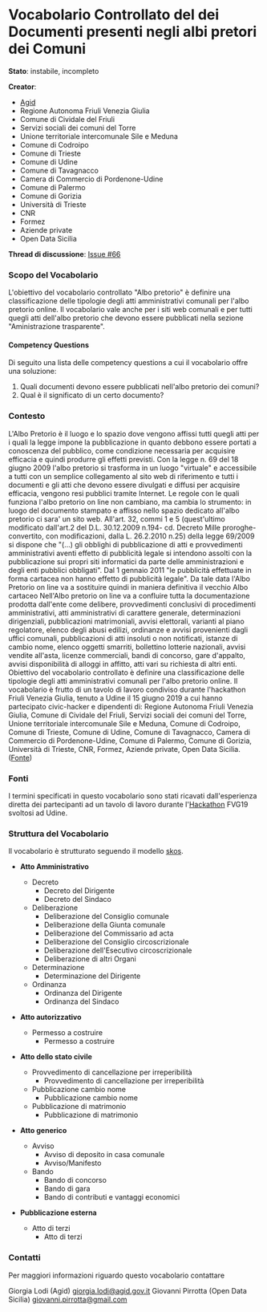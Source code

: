 # Vocabolario Controllato del dei Documenti presenti negli albi pretori dei Comuni

**Stato**: instabile, incompleto

**Creator**:
- [Agid](http://spcdata.digitpa.gov.it/browse/page/Amministrazione/agid)
- Regione Autonoma Friuli Venezia Giulia
- Comune di Cividale del Friuli
- Servizi sociali dei comuni del Torre
- Unione territoriale intercomunale Sile e Meduna
- Comune di Codroipo
- Comune di Trieste
- Comune di Udine
- Comune di Tavagnacco
- Camera di Commercio di Pordenone-Udine
- Comune di Palermo
- Comune di Gorizia
- Università di Trieste
- CNR
- Formez
- Aziende private
- Open Data Sicilia


**Thread di discussione**: [Issue #66](https://github.com/italia/daf-ontologie-vocabolari-controllati/issues/66)

### Scopo del Vocabolario
L'obiettivo del vocabolario controllato "Albo pretorio" è definire una classificazione delle tipologie degli atti amministrativi comunali per l'albo pretorio online.  Il vocabolario vale anche per i siti web comunali e per tutti quegli atti dell'albo pretorio che devono essere pubblicati nella sezione "Aministrazione trasparente".



#### Competency Questions

Di seguito una lista delle competency questions a cui il vocabolario offre una soluzione:

1. Quali documenti devono essere pubblicati nell'albo pretorio dei comuni?
2. Qual è il significato di un certo documento?

### Contesto
L'Albo Pretorio è il luogo e lo spazio dove vengono affissi tutti quegli atti per i quali la legge impone la pubblicazione in quanto debbono essere portati a conoscenza del pubblico, come condizione necessaria per acquisire efficacia e quindi produrre gli effetti previsti. Con la legge n. 69 del 18 giugno 2009 l'albo pretorio si trasforma in un luogo "virtuale" e accessibile a tutti con un semplice collegamento al sito web di riferimento e tutti i documenti e gli atti che devono essere divulgati e diffusi per acquisire efficacia, vengono resi pubblici tramite Internet. Le regole con le quali funziona l'albo pretorio on line non cambiano, ma cambia lo strumento: in luogo del documento stampato e affisso nello spazio dedicato all'albo pretorio ci sara' un sito web. All'art. 32, commi 1 e 5 (quest'ultimo modificato dall'art.2 del D.L. 30.12.2009 n.194- cd. Decreto Mille proroghe- convertito, con modificazioni, dalla L. 26.2.2010 n.25) della legge 69/2009 si dispone che "(...) gli obblighi di pubblicazione di atti e provvedimenti amministrativi aventi effetto di pubblicità legale si intendono assolti con la pubblicazione sui propri siti informatici da parte delle amministrazioni e degli enti pubblici obbligati". Dal 1 gennaio 2011 "le pubblicità effettuate in forma cartacea non hanno effetto di pubblicità legale". Da tale data l'Albo Pretorio on line va a sostituire quindi in maniera definitiva il vecchio Albo cartaceo
Nell'Albo pretorio on line va a confluire tutta la documentazione prodotta dall'ente come delibere, provvedimenti conclusivi di procedimenti amministrativi, atti amministrativi di carattere generale, determinazioni dirigenziali, pubblicazioni matrimoniali, avvisi elettorali, varianti al piano regolatore, elenco degli abusi edilizi, ordinanze e avvisi provenienti dagli uffici comunali, pubblicazioni di atti insoluti o non notificati, istanze di cambio nome, elenco oggetti smarriti, bollettino lotterie nazionali, avvisi vendite all'asta, licenze commerciali, bandi di concorso, gare d'appalto, avvisi disponibilità di alloggi in affitto, atti vari su richiesta di altri enti. Obiettivo del vocabolario controllato è definire una classificazione delle tipologie degli atti amministrativi comunali per l'albo pretorio online. Il vocabolario è frutto di un tavolo di lavoro condiviso durante l'hackathon Friuli Venezia Giulia, tenuto a Udine il 15 giugno 2019 a cui hanno partecipato civic-hacker e dipendenti di: Regione Autonoma Friuli Venezia Giulia, Comune di Cividale del Friuli, Servizi sociali dei comuni del Torre, Unione territoriale intercomunale Sile e Meduna, Comune di Codroipo, Comune di Trieste, Comune di Udine, Comune di Tavagnacco, Camera di Commercio di Pordenone-Udine, Comune di Palermo, Comune di Gorizia, Università di Trieste, CNR, Formez, Aziende private, Open Data Sicilia. ([Fonte]( http://qualitapa.gov.it/sitoarcheologico/relazioni-con-i-cittadini/open-government/strumenti-della-pa-digitale/albo-pretorio-on-line/))

### Fonti
I termini specificati in questo vocabolario sono stati ricavati dall'esperienza diretta dei partecipanti ad un tavolo di lavoro durante l'[Hackathon](https://www.anci.fvg.it/HackFVG/LA-DUE-GIORNI-DI-HACKFVG) FVG19 svoltosi ad Udine.

### Struttura del Vocabolario
Il vocabolario è strutturato seguendo il modello [skos](http://www.w3.org/2004/02/skos/core#).

- **Atto Amministrativo**
  - Decreto
    - Decreto del Dirigente
    - Decreto del Sindaco
  - Deliberazione
    - Deliberazione del Consiglio comunale
    - Deliberazione della Giunta comunale
    - Deliberazione del Commissario ad acta
    - Deliberazione del Consiglio circoscrizionale
    - Deliberazione dell'Esecutivo circoscrizionale
    - Deliberazione di altri Organi
  - Determinazione
    - Determinazione del Dirigente
  - Ordinanza
    - Ordinanza del Dirigente
    - Ordinanza del Sindaco

- **Atto autorizzativo**
  - Permesso a costruire
    - Permesso a costruire

- **Atto dello stato civile**
  - Provvedimento di cancellazione per irreperibilità
    - Provvedimento di cancellazione per irreperibilità
  - Pubblicazione cambio nome
    - Pubblicazione cambio nome
  - Pubblicazione di matrimonio
    - Pubblicazione di matrimonio

- **Atto generico**
  - Avviso
    - Avviso di deposito in casa comunale
    - Avviso/Manifesto
  - Bando
    - Bando di concorso
    - Bando di gara
    - Bando di contributi e vantaggi economici

- **Pubblicazione esterna**
  - Atto di terzi
    -  Atto di terzi

### Contatti
Per maggiori informazioni riguardo questo vocabolario contattare

Giorgia Lodi (Agid) giorgia.lodi@agid.gov.it
Giovanni Pirrotta (Open Data Sicilia) giovanni.pirrotta@gmail.com
